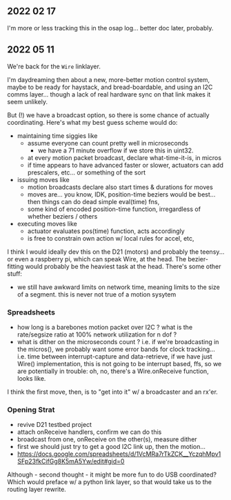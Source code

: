 ## 2022 02 17 

I'm more or less tracking this in the osap log... better doc later, probably. 

## 2022 05 11 

We're back for the `Wire` linklayer.

I'm daydreaming then about a new, more-better motion control system, maybe to be ready for haystack, and bread-boardable, and using an I2C comms layer... though a lack of real hardware sync on that link makes it seem unlikely. 

But (!) we have a broadcast option, so there is some chance of actually coordinating. Here's what my best guess scheme would do:

- maintaining time siggies like
  - assume everyone can count pretty well in microseconds 
    - we have a 71 minute overflow if we store this in uint32. 
  - at every motion packet broadcast, declare what-time-it-is, in micros 
  - if time appears to have advanced faster or slower, actuators can add prescalers, etc... or something of the sort 
- issuing moves like 
  - motion broadcasts declare also start times & durations for moves 
  - moves are... you know, IDK, position-time beziers would be best... then things can do dead simple eval(time) fns, 
  - some kind of encoded position-time function, irregardless of whether beziers / others
- executing moves like 
  - actuator evaluates pos(time) function, acts accordingly 
  - is free to constrain own action w/ local rules for accel, etc, 

I think I would ideally dev this on the D21 (motors) and probably the teensy... or even a raspberry pi, which can speak Wire, at the head. The bezier-fitting would probably be the heaviest task at the head. There's some other stuff:

- we still have awkward limits on network time, meaning limits to the size of a segment. this is never not true of a motion sysytem

### Spreadsheets 

- how long is a barebones motion packet over I2C ? what is the rate/segsize ratio at 100% network utilization for n dof ? 
- what is dither on the microseconds count ? i.e. if we're broadcasting in the micros(), we probably want some error bands for clock tracking... i.e. time between interrupt-capture and data-retrieve, if we have just Wire() implementation, this is not going to be interrupt based, ffs, so we are potentially in trouble: oh, no, there's a Wire.onReceive function, looks like. 

I think the first move, then, is to "get into it" w/ a broadcaster and an rx'er. 

### Opening Strat

- revive D21 testbed project
- attach onReceive handlers, confirm we can do this
- broadcast from one, onReceive on the other(s), measure dither 
- first we should just try to get a good I2C link up, then the motion... 
- https://docs.google.com/spreadsheets/d/1VcMRa7rTkZCK__YczqhMpv1SFp23fkCifGg8K5mA5Yw/edit#gid=0 

Although - second thought - it might be more fun to do USB coordinated? Which would preface w/ a python link layer, so that would take us to the routing layer rewrite. 